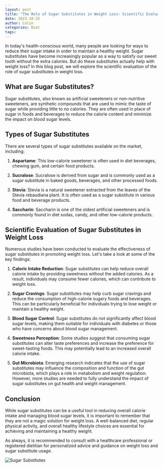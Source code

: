 ```yaml
---
layout: post
title: "The Role of Sugar Substitutes in Weight Loss: Scientific Evaluation"
date: 2023-10-25
author: Colin
categories: Diet
tags: 
---
```


In today's health-conscious world, many people are looking for ways to reduce their sugar intake in order to maintain a healthy weight. Sugar substitutes have become increasingly popular as a way to satisfy our sweet tooth without the extra calories. But do these substitutes actually help with weight loss? In this blog post, we will explore the scientific evaluation of the role of sugar substitutes in weight loss.

## What are Sugar Substitutes?

Sugar substitutes, also known as artificial sweeteners or non-nutritive sweeteners, are synthetic compounds that are used to mimic the taste of sugar while providing little to no calories. They are often used in place of sugar in foods and beverages to reduce the calorie content and minimize the impact on blood sugar levels.

## Types of Sugar Substitutes

There are several types of sugar substitutes available on the market, including:

1. **Aspartame**: This low-calorie sweetener is often used in diet beverages, chewing gum, and certain food products.

2. **Sucralose**: Sucralose is derived from sugar and is commonly used as a sugar substitute in baked goods, beverages, and other processed foods.

3. **Stevia**: Stevia is a natural sweetener extracted from the leaves of the Stevia rebaudiana plant. It is often used as a sugar substitute in various food and beverage products.

4. **Saccharin**: Saccharin is one of the oldest artificial sweeteners and is commonly found in diet sodas, candy, and other low-calorie products.

## Scientific Evaluation of Sugar Substitutes in Weight Loss

Numerous studies have been conducted to evaluate the effectiveness of sugar substitutes in promoting weight loss. Let's take a look at some of the key findings:

1. **Caloric Intake Reduction**: Sugar substitutes can help reduce overall calorie intake by providing sweetness without the added calories. As a result, individuals may consume fewer calories, which can contribute to weight loss.

2. **Sugar Cravings**: Sugar substitutes may help curb sugar cravings and reduce the consumption of high-calorie sugary foods and beverages. This can be particularly beneficial for individuals trying to lose weight or maintain a healthy weight.

3. **Blood Sugar Control**: Sugar substitutes do not significantly affect blood sugar levels, making them suitable for individuals with diabetes or those who have concerns about blood sugar management.

4. **Sweetness Perception**: Some studies suggest that consuming sugar substitutes can alter taste preferences and increase the preference for sweet-tasting foods. This may potentially lead to an increased overall calorie intake.

5. **Gut Microbiota**: Emerging research indicates that the use of sugar substitutes may influence the composition and function of the gut microbiota, which plays a role in metabolism and weight regulation. However, more studies are needed to fully understand the impact of sugar substitutes on gut health and weight management.

## Conclusion

While sugar substitutes can be a useful tool in reducing overall calorie intake and managing blood sugar levels, it is important to remember that they are not a magic solution for weight loss. A well-balanced diet, regular physical activity, and overall healthy lifestyle choices are essential for achieving and maintaining a healthy weight.

As always, it is recommended to consult with a healthcare professional or registered dietitian for personalized advice and guidance on weight loss and sugar substitute usage.

![Sugar Substitutes](https://source.unsplash.com/1600x900/?sugar-substitutes)
